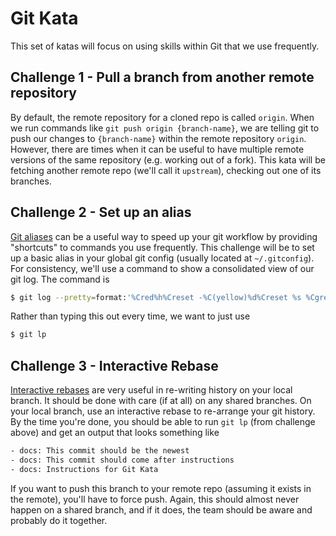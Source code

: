 # Git Kata

This set of katas will focus on using skills within Git that we use frequently.

## Challenge 1 - Pull a branch from another remote repository

By default, the remote repository for a cloned repo is called `origin`.
When we run commands like `git push origin {branch-name}`, we are telling git to push our changes to `{branch-name}` within the remote repository `origin`.
However, there are times when it can be useful to have multiple remote versions of the same repository (e.g. working out of a fork).
This kata will be fetching another remote repo (we'll call it `upstream`), checking out one of its branches.

## Challenge 2 - Set up an alias

[Git aliases](https://git-scm.com/book/en/v2/Git-Basics-Git-Aliases) can be a useful way to speed up your git workflow by providing "shortcuts" to commands you use frequently.
This challenge will be to set up a basic alias in your global git config (usually located at `~/.gitconfig`).
For consistency, we'll use a command to show a consolidated view of our git log.
The command is

```bash
$ git log --pretty=format:'%Cred%h%Creset -%C(yellow)%d%Creset %s %Cgreen(%cr) %C(bold blue)<%an>%Creset' --abbrev-commit
```

Rather than typing this out every time, we want to just use

```bash
$ git lp
```

## Challenge 3 - Interactive Rebase

[Interactive rebases]() are very useful in re-writing history on your local branch.
It should be done with care (if at all) on any shared branches.
On your local branch, use an interactive rebase to re-arrange your git history.
By the time you're done, you should be able to run `git lp` (from challenge above) and get an output that looks something like

```txt
- docs: This commit should be the newest
- docs: This commit should come after instructions
- docs: Instructions for Git Kata
```

If you want to push this branch to your remote repo (assuming it exists in the remote), you'll have to force push.
Again, this should almost never happen on a shared branch, and if it does, the team should be aware and probably do it together.


